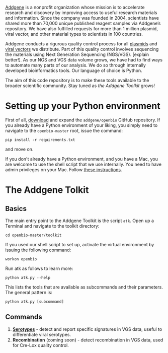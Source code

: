 [Addgene](https://addgene.org) is a nonprofit organization whose mission is to accelerate research and discovery by improving access to useful research materials and information. Since the company was founded in 2004, scientists have shared more than 70,000 unique published reagent samples via Addgene’s repository. We have also fulfilled requests for more than 1 million plasmid, viral vector, and other material types to scientists in 100 countries.

Addgene conducts a rigurous quality control process for all [plasmids](https://blog.addgene.org/plasmids-101-an-inside-look-at-ngs-plasmid-quality-control) and 
[viral vectors](https://blog.addgene.org/aav-vector-quality-control-going-the-extra-mile) we distribute. Part of this quality control involves sequencing the materials using Next Generation Sequencing (NGS/VGS). [explain better!]. As our NGS and VGS data volume grows, we have had to find ways to automate many parts of our analysis. We do so through internally developed bioinformatics tools. Our language of choice is Python.

The aim of this code repository is to make these tools available to the broader scientific community.
Stay tuned as *the Addgene Toolkit* grows!

# Setting up your Python environment
First of all, [download](https://github.com/addgene/openbio/archive/master.zip) and expand the `addgene/openbio` GitHub repository. 
If you already have a Python environment of your liking, you simply need to navigate to the `openbio-master` root, issue the command:
```
pip install -r requirements.txt
```
and move on.

If you don't already have a Python environment, and you have a Mac, you are welcome to use the shell script that we use internally. You need to have admin privileges on your Mac. 
Follow [these instructions](https://addgene.github.io/openbio/setup).

# The Addgene Tolkit
## Basics
The main entry point to the Addgene Toolkit is the script `atk`.
Open up a Terminal and navigate to the toolkit directory:
```
cd openbio-master/toolkit
```
If you used our shell script to set up, activate the virtual environment by issuing the following command:
```
workon openbio
```
Run atk as follows to learn more:
```
python atk.py --help
```
This lists the tools that are available as subcommands and their parameters. The general pattern is:
```
python atk.py [subcommand]
```

## Commands
1. __[Serotypes](https://addgene.github.io/openbio/serotypes)__ - detect and report specific signatures in VGS data, useful to differentiate viral serotypes.
1. __Recombination__ (coming soon) - detect recombination in VGS data, used for Cre-Lox quality control.

